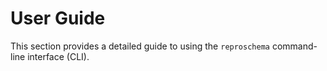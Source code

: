 # User Guide

This section provides a detailed guide to using the `reproschema` command-line interface (CLI).
